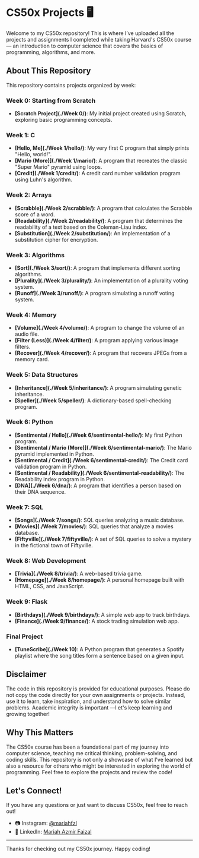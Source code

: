 # CS50x Projects 🖥️

Welcome to my CS50x repository! This is where I’ve uploaded all the projects and assignments I completed while taking Harvard's CS50x course — an introduction to computer science that covers the basics of programming, algorithms, and more.

## About This Repository

This repository contains projects organized by week:

### Week 0: Starting from Scratch
- **[Scratch Project](./Week 0/)**: My initial project created using Scratch, exploring basic programming concepts.

### Week 1: C
- **[Hello, Me](./Week 1/hello/)**: My very first C program that simply prints "Hello, world!".
- **[Mario (More)](./Week 1/mario/)**: A program that recreates the classic "Super Mario" pyramid using loops.
- **[Credit](./Week 1/credit/)**: A credit card number validation program using Luhn's algorithm.

### Week 2: Arrays
- **[Scrabble](./Week 2/scrabble/)**: A program that calculates the Scrabble score of a word.
- **[Readability](./Week 2/readability/)**: A program that determines the readability of a text based on the Coleman-Liau index.
- **[Substitution](./Week 2/substitution/)**: An implementation of a substitution cipher for encryption.

### Week 3: Algorithms
- **[Sort](./Week 3/sort/)**: A program that implements different sorting algorithms.
- **[Plurality](./Week 3/plurality/)**: An implementation of a plurality voting system.
- **[Runoff](./Week 3/runoff/)**: A program simulating a runoff voting system.

### Week 4: Memory
- **[Volume](./Week 4/volume/)**: A program to change the volume of an audio file.
- **[Filter (Less)](./Week 4/filter/)**: A program applying various image filters.
- **[Recover](./Week 4/recover/)**: A program that recovers JPEGs from a memory card.

### Week 5: Data Structures
- **[Inheritance](./Week 5/inheritance/)**: A program simulating genetic inheritance.
- **[Speller](./Week 5/speller/)**: A dictionary-based spell-checking program.

### Week 6: Python
- **[Sentimental / Hello](./Week 6/sentimental-hello/)**: My first Python program.
- **[Sentimental / Mario (More)](./Week 6/sentimental-mario/)**: The Mario pyramid implemented in Python.
- **[Sentimental / Credit](./Week 6/sentimental-credit/)**: The Credit card validation program in Python.
- **[Sentimental / Readability](./Week 6/sentimental-readability/)**: The Readability index program in Python.
- **[DNA](./Week 6/dna/)**: A program that identifies a person based on their DNA sequence.

### Week 7: SQL
- **[Songs](./Week 7/songs/)**: SQL queries analyzing a music database.
- **[Movies](./Week 7/movies/)**: SQL queries that analyze a movies database.
- **[Fiftyville](./Week 7/fiftyville/)**: A set of SQL queries to solve a mystery in the fictional town of Fiftyville.

### Week 8: Web Development
- **[Trivia](./Week 8/trivia/)**: A web-based trivia game.
- **[Homepage](./Week 8/homepage/)**: A personal homepage built with HTML, CSS, and JavaScript.

### Week 9: Flask
- **[Birthdays](./Week 9/birthdays/)**: A simple web app to track birthdays.
- **[Finance](./Week 9/finance/)**: A stock trading simulation web app.

### Final Project
- **[TuneScribe](./Week 10)**: A Python program that generates a Spotify playlist where the song titles form a sentence based on a given input.

## Disclaimer

The code in this repository is provided for educational purposes. Please do not copy the code directly for your own assignments or projects. Instead, use it to learn, take inspiration, and understand how to solve similar problems. Academic integrity is important —l et's keep learning and growing together!

## Why This Matters

The CS50x course has been a foundational part of my journey into computer science, teaching me critical thinking, problem-solving, and coding skills. This repository is not only a showcase of what I've learned but also a resource for others who might be interested in exploring the world of programming. Feel free to explore the projects and review the code! 

## Let's Connect!

If you have any questions or just want to discuss CS50x, feel free to reach out!

- 📷 Instagram: [@mariahfzl](https://www.instagram.com/mariahfzl/)
- 💼 LinkedIn: [Mariah Azmir Faizal](https://www.linkedin.com/in/mariah-azmir-faizal/)

---

Thanks for checking out my CS50x journey. Happy coding!
